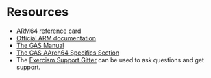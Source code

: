 # Resources

- [ARM64 reference card][reference-card]
- [Official ARM documentation][official-reference]
- [The GAS Manual][gas-manual]
- [The GAS AArch64 Specifics Section][gas-aarch64-specifics]
- The [Exercism Support Gitter][gitter] can be used to ask questions and get support.

[reference-card]: https://courses.cs.washington.edu/courses/cse469/19wi/arm64.pdf
[official-reference]: https://developer.arm.com/documentation
[gas-manual]: https://sourceware.org/binutils/docs/as/
[gas-aarch64-specifics]: https://sourceware.org/binutils/docs/as/AArch64_002dDependent.html#AArch64_002dDependent
[gitter]: https://gitter.im/exercism/support
